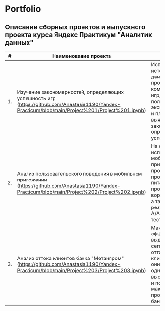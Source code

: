 # Portfolio

## Описание сборных проектов и выпускного проекта курса Яндекс Практикум "Аналитик данных"

| # | Наименование проекта | Описание | Стек |
|-----|-----|-----|-----|
| 1. | Изучение закономерностей, определяющих успешность игр (https://github.com/Anastasia1190/Yandex-Practicum/blob/main/Project%201/Project%201.ipynb) | Используя исторические данные о продажах компьютерных игр, оценки пользователей и экспертов, жанры и платформы, выявить закономерности, определяющие успешность игры | Python, Pandas, NumPy, Matplotlib, предобработка данных, исследовательсктй анализ данных, описательная статистика, проверка статистических гипотез |
| 2. | Анализ пользовательского поведения в мобильном приложении (https://github.com/Anastasia1190/Yandex-Practicum/blob/main/Project%202/Project%202.ipynb) | На основе данных использования мобильного приложения для продажи продуктов питания проанализировать воронку продаж, а также оценить результаты A/A/B-тестирования | Python, Pandas, Seaborn, Matplotlib, A\B-тестирование, Plotly, событийная аналитика, продуктовые метрики, проверка статистических гипотез, визуализация данных |
| 3. | Анализ оттока клиентов банка "Метанпром" (https://github.com/Anastasia1190/Yandex-Practicum/blob/main/Project%203/Project%203.ipynb) | Максимально эффективно выделить сегменты отточных клиентов, чтобы они были однородными, высокоотточными и покрывали максимум проблемных зон банка. | Python, Pandas, Matplotlib, Plotly, Tableu, проверка статистических гипотез, визуализация данных, категоризация данных |
